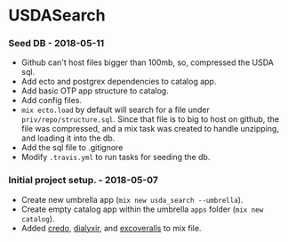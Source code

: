 # USDASearch

### Seed DB - 2018-05-11

- Github can't host files bigger than 100mb, so, compressed the USDA sql.
- Add ecto and postgrex dependencies to catalog app.
- Add basic OTP app structure to catalog.
- Add config files.
- `mix ecto.load` by default will search for a file under `priv/repo/structure.sql`. Since that file is to big to host on github, the file was compressed, and a mix task was created to handle unzipping, and loading it into the db.
- Add the sql file to .gitignore
- Modify `.travis.yml` to run tasks for seeding the db.

### Initial project setup. - 2018-05-07

- Create new umbrella app (`mix new usda_search --umbrella`).
- Create empty catalog app within the umbrella `apps` folder (`mix new catalog`).
- Added [credo](https://github.com/rrrene/credo), [dialyxir](https://github.com/jeremyjh/dialyxir), and [excoveralls](https://github.com/parroty/excoveralls) to mix file.
